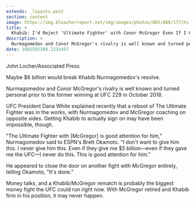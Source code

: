 ```yaml
--- 
extends: _layouts.post 
section: content 
image: https://img.bleacherreport.net/img/images/photos/003/888/177/hi-res-a5d0b4ff016700e792f08a984b385e31_crop_exact.jpg?w=1200&h=1200&q=75 
title: > 
  Khabib: I'd Reject 'Ultimate Fighter' with Conor McGregor Even If I Got Paid $5B 
description: > 
  Nurmagomedov and Conor McGregor's rivalry is well known and turned personal prior to the former winning at UFC 229 in October 2018.UFC President Dana White explained recently that a reboot of The Ultimate Fighter was in the works, with Nurmagomedov and McGregor coaching on opposite sides."The Ultimate Fighter with [McGregor] is good attention for him," Nurmagomedov said to ESPN's Brett Okamoto.This is good attention for him."With McGregor retired and Khabib firm in his position, it may never happen. 
date: 1602592388.2231457 
--- 
```

John Locher/Associated Press

Maybe $6 billion would break Khabib Nurmagomedov's resolve.

Nurmagomedov and Conor McGregor's rivalry is well known and turned personal prior to the former winning at UFC 229 in October 2018.

UFC President Dana White explained recently that a reboot of The Ultimate Fighter was in the works, with Nurmagomedov and McGregor coaching on opposite sides. Getting Khabib to actually sign on may have been impossible, though.

"The Ultimate Fighter with [McGregor] is good attention for him," Nurmagomedov said to ESPN's Brett Okamoto. "I don't want to give him this. I never give him this. Even if they give me $5 billion—even if they gave me the UFC—I never do this. This is good attention for him."

He appeared to close the door on another fight with McGregor entirely, telling Okamoto, "It's done."

Money talks, and a Khabib/McGregor rematch is probably the biggest money fight the UFC could run right now. With McGregor retired and Khabib firm in his position, it may never happen.